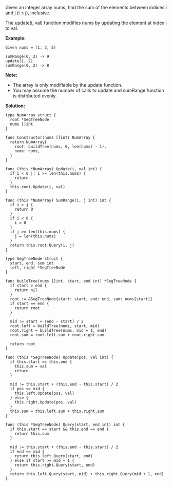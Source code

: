 Given an integer array nums, find the sum of the elements between indices i and j (i ≤ j), inclusive.

The update(i, val) function modifies nums by updating the element at index i to val.

**Example:**
```
Given nums = [1, 3, 5]

sumRange(0, 2) -> 9
update(1, 2)
sumRange(0, 2) -> 8
```
**Note:**

- The array is only modifiable by the update function.
- You may assume the number of calls to update and sumRange function is distributed evenly.

**Solution:**

```golang
type NumArray struct {
  root *SegTreeNode
  nums []int
}

func Constructor(nums []int) NumArray {
  return NumArray{
    root: buildTree(nums, 0, len(nums) - 1),
    nums: nums,
  }
}

func (this *NumArray) Update(i, val int) {
  if i < 0 || i >= len(this.nums) {
    return
  }
  this.root.Update(i, val)
}

func (this *NumArray) SumRange(i, j int) int {
  if i > j {
    return 0
  }
  if i < 0 {
    i = 0
  }
  if j >= len(this.nums) {
    j = len(this.nums)
  }
  return this.root.Query(i, j)
}

type SegTreeNode struct {
  start, end, sum int
  left, right *SegTreeNode
}

func buildTree(nums []int, start, end int) *SegTreeNode {
  if start > end {
    return nil
  }
  root := &SegTreeNode{start: start, end: end, sum: nums[start]}
  if start == end {
    return root
  }

  mid := start + (end - start) / 2
  root.left = buildTree(nums, start, mid)
  root.right = buildTree(nums, mid + 1, end)
  root.sum = root.left.sum + root.right.sum

  return root
}

func (this *SegTreeNode) Update(pos, val int) {
  if this.start == this.end {
    this.sum = val
    return
  }

  mid := this.start + (this.end - this.start) / 2
  if pos <= mid {
    this.left.Update(pos, val)
  } else {
    this.right.Update(pos, val)
  }
  this.sum = this.left.sum + this.right.sum
}

func (this *SegTreeNode) Query(start, end int) int {
  if this.start == start && this.end == end {
    return this.sum
  }

  mid := this.start + (this.end - this.start) / 2
  if end <= mid {
    return this.left.Query(start, end)
  } else if start >= mid + 1 {
    return this.right.Query(start, end)
  }
  return this.left.Query(start, mid) + this.right.Query(mid + 1, end)
}
```
